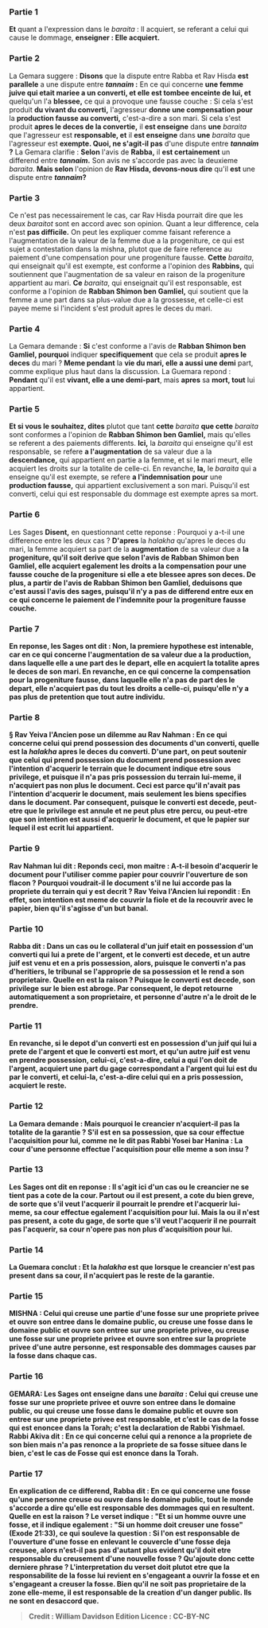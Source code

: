 
### Partie 1
<b>Et</b> quant a l'expression dans le <i>baraita</i> : Il acquiert, se referant a celui qui cause le dommage, <b>enseigner : Elle acquiert.</b>

### Partie 2
La Gemara suggere : <b>Disons</b> que la dispute entre Rabba et Rav Hisda <b>est parallele</b> a une dispute entre <b><i>tannaim</i> :</b> En ce qui concerne <b>une femme juive qui etait mariee a un converti, et elle est tombee enceinte de lui, et</b> quelqu'un l'a <b>blessee,</b> ce qui a provoque une fausse couche : Si cela s'est produit <b>du vivant du converti,</b> l'agresseur <b>donne une compensation pour</b> la <b>production fausse au converti,</b> c'est-a-dire a son mari. Si cela s'est produit <b>apres le deces de la convertie,</b> il <b>est enseigne</b> dans <b>une</b> <i>baraita</i> que l'agresseur est <b>responsable, et</b> il <b>est enseigne</b> dans <b>une</b> <i>baraita</i> que l'agresseur est <b>exempte. Quoi, ne s'agit-il pas</b> d'une dispute entre <b><i>tannaim</i> ?</b> La Gemara clarifie : <b>Selon</b> l'avis de <b>Rabba,</b> il <b>est certainement</b> un differend entre <b><i>tannaim</i>.</b> Son avis ne s'accorde pas avec la deuxieme <i>baraita</i>. <b>Mais selon</b> l'opinion de <b>Rav Hisda, devons-nous dire</b> qu'il <b>est</b> une dispute entre <b><i>tannaim</i>?</b>

### Partie 3
Ce n'est pas necessairement le cas, car Rav Hisda pourrait dire que les deux <i>baraitot</i> sont en accord avec son opinion. Quant a leur difference, cela n'est <b>pas difficile.</b> On peut les expliquer comme faisant reference a l'augmentation de la valeur de la femme due a la progeniture, ce qui est sujet a contestation dans la mishna, plutot que de faire reference au paiement d'une compensation pour une progeniture fausse. <b>Cette</b> <i>baraita</i>, qui enseignait qu'il est exempte, est conforme a l'opinion des <b>Rabbins,</b> qui soutiennent que l'augmentation de sa valeur en raison de la progeniture appartient au mari. <b>Ce</b> <i>baraita</i>, qui enseignait qu'il est responsable, est conforme a l'opinion de <b>Rabban Shimon ben Gamliel,</b> qui soutient que la femme a une part dans sa plus-value due a la grossesse, et celle-ci est payee meme si l'incident s'est produit apres le deces du mari.

### Partie 4
La Gemara demande : <b>Si</b> c'est conforme a l'avis de <b>Rabban Shimon ben Gamliel, pourquoi</b> indiquer <b>specifiquement</b> que cela se produit <b>apres le deces</b> du mari ? <b>Meme pendant</b> la <b>vie du mari, elle a aussi une demi</b> part, comme explique plus haut dans la discussion. La Guemara repond : <b>Pendant</b> qu'il est <b>vivant, elle a une demi-part</b>, mais <b>apres</b> sa <b>mort, tout</b> lui appartient.

### Partie 5
<b>Et si vous le souhaitez, dites</b> plutot que tant <b>cette</b> <i>baraita</i> <b>que cette</b> <i>baraita</i> sont conformes a l'opinion de <b>Rabban Shimon ben Gamliel,</b> mais qu'elles se referent a des paiements differents. <b>Ici,</b> la <i>baraita</i> qui enseigne qu'il est responsable, se refere <b>a l'augmentation</b> de sa valeur due a la <b>descendance,</b> qui appartient en partie a la femme, et si le mari meurt, elle acquiert les droits sur la totalite de celle-ci. En revanche, <b>la,</b> le <i>baraita</i> qui a enseigne qu'il est exempte, se refere <b>a l'indemnisation pour</b> une <b>production fausse,</b> qui appartient exclusivement a son mari. Puisqu'il est converti, celui qui est responsable du dommage est exempte apres sa mort.

### Partie 6
Les Sages <b>Disent,</b> en questionnant cette reponse : Pourquoi y a-t-il une difference entre les deux cas ? <b>D'apres</b> la <i>halakha</i> qu'apres le deces du mari, la femme acquiert sa part de la <b>augmentation</b> de sa valeur due a <b>la progeniture, qu'il soit <b>derive</b> que selon l'avis de Rabban Shimon ben Gamliel, elle acquiert egalement les droits a la <b>compensation pour</b> une fausse couche <b>de la progeniture</b> si elle a ete blessee apres son deces. De plus, <b>a partir</b> de l'avis de <b>Rabban Shimon ben Gamliel, deduisons</b> que c'est aussi l'avis <b>des sages,</b> puisqu'il n'y a pas de differend entre eux en ce qui concerne le paiement de l'indemnite pour la progeniture fausse couche.

### Partie 7
En reponse, les Sages <b>ont dit : Non,</b> la premiere hypothese est intenable, car en ce qui concerne l'<b>augmentation</b> de sa valeur due a la <b>production, dans laquelle elle a une part</b> des le depart, <b>elle en acquiert la totalite</b> apres le deces de son mari. En revanche, en ce qui concerne la <b>compensation pour</b> <b>la progeniture fausse, dans laquelle elle n'a pas de part</b> des le depart, <b>elle n'acquiert</b> pas du tout les droits <b>a celle-ci,</b> puisqu'elle n'y a pas plus de pretention que tout autre individu.

### Partie 8
§ <b>Rav Yeiva l'Ancien pose un dilemme au Rav Nahman :</b> En ce qui concerne <b>celui qui prend possession des documents d'un converti, quelle est</b> la <i>halakha</i> apres le deces du converti. D'une part, on peut soutenir que celui <b>qui prend possession du document prend possession avec l'intention</b> d'acquerir <b>le terrain</b> que le document indique etre sous privilege, <b>et</b> puisque <b>il n'a pas pris possession du terrain</b> lui-meme, <b>il n'acquiert pas non plus le document.</b> Ceci est <b>parce qu'il n'avait pas l'intention</b> d'acquerir <b>le document,</b> mais seulement les biens specifies dans le document. Par consequent, puisque le converti est decede, peut-etre que le privilege est annule et ne peut plus etre percu, <b>ou peut-etre que son intention est aussi</b> d'acquerir <b>le document,</b> et que le papier sur lequel il est ecrit lui appartient.

### Partie 9
Rav Nahman <b>lui dit : Reponds</b> ceci, <b>mon maitre : A-t-il besoin</b> d'acquerir le document pour l'utiliser comme papier <b>pour couvrir l'ouverture de son flacon ?</b> Pourquoi voudrait-il le document s'il ne lui accorde pas la propriete du terrain qui y est decrit ? Rav Yeiva l'Ancien lui <b>repondit :</b> En effet, son intention est meme de <b>couvrir</b> la fiole <b>et de la recouvrir</b> avec le papier, bien qu'il s'agisse d'un but banal.

### Partie 10
<b>Rabba dit :</b> Dans un cas ou le <b>collateral d'un juif</b> etait <b>en possession d'un converti</b> qui lui a prete de l'argent, <b>et le converti est decede, et un autre juif est venu et en a pris possession,</b> alors, puisque le converti n'a pas d'heritiers, le tribunal <b>se l'approprie de sa possession</b> et le rend a son proprietaire. <b>Quelle en est la raison ? Puisque le converti est decede, son privilege</b> sur le bien <b>est abroge.</b> Par consequent, le depot retourne automatiquement a son proprietaire, et personne d'autre n'a le droit de le prendre.

### Partie 11
En revanche, si le <b>depot d'un converti</b> est <b>en possession d'un juif</b> qui lui a prete de l'argent <b>et que le converti est mort, et qu'un autre juif est venu en prendre possession, celui-ci</b>, c'est-a-dire, celui a qui l'on doit de l'argent, <b>acquiert</b> une part du gage <b>correspondant a l'argent</b> qui lui est du <b>par le converti, <b>et celui-la</b>, c'est-a-dire celui qui en a pris possession, <b>acquiert le reste.</b>

### Partie 12
La Gemara demande : <b>Mais pourquoi</b> le creancier n'acquiert-il pas la totalite de la garantie ? S'il est en sa possession, <b>que sa cour effectue l'acquisition pour lui, comme ne le dit pas Rabbi Yosei bar Hanina : La cour d'une personne effectue l'acquisition pour elle</b> meme <b>a son insu ?</b>

### Partie 13
Les Sages <b>ont dit</b> en reponse : <b>Il s'agit ici</b> d'un cas <b>ou</b> le creancier <b>ne se tient pas</b> a cote de la cour. <b>Partout ou il est</b> present, a cote du bien greve, <b>de sorte</b> que <b>s'il veut l'acquerir</b> <b>il pourrait</b> le prendre et l'<b>acquerir</b> lui-meme, <b>sa cour effectue egalement l'acquisition pour lui. </b> Mais <b>la ou il n'est pas</b> present, a cote du gage, <b>de sorte que s'il veut l'acquerir</b> <b>il ne pourrait pas l'acquerir</b>, <b>sa cour n'opere pas non plus d'acquisition</b> pour lui.

### Partie 14
La Guemara conclut : <b>Et la <i>halakha</i></b> est <b>que</b> lorsque le creancier <b>n'est pas</b> present <b>dans sa cour, il n'acquiert pas</b> le reste de la garantie.

### Partie 15
<strong>MISHNA : </strong> <b>Celui qui creuse</b> une partie d'une <b>fosse sur une propriete privee et ouvre son</b> entree <b>dans le domaine public, ou</b> creuse une fosse <b>dans le domaine public et ouvre son</b> entree <b>sur une propriete privee, </b> ou creuse une fosse <b>sur une propriete privee et ouvre son</b> entree <b>sur la propriete <b>privee d'une autre</b> personne,</b> est <b>responsable</b> des dommages causes par la fosse dans chaque cas.

### Partie 16
<strong>GEMARA:</strong> <b>Les Sages ont enseigne</b> dans une <i>baraita</i> : <b>Celui qui creuse une fosse sur une propriete privee et ouvre son</b> entree <b>dans le domaine public, ou</b> qui creuse une fosse <b>dans le domaine public et ouvre son</b> entree <b>sur une propriete privee</b> est <b>responsable, et c'est</b> le cas de <b>la fosse qui est enoncee dans la Torah;</b> c'est <b>la declaration de Rabbi Yishmael. Rabbi Akiva dit :</b> En ce qui concerne celui qui a <b>renonce a la propriete de son bien mais n'a pas renonce a la propriete de sa fosse</b> situee dans le bien, <b>c'est</b> le cas de <b>Fosse qui est enonce dans la Torah.</b>

### Partie 17
En explication de ce differend, <b>Rabba dit : En ce qui concerne une fosse</b> qu'une personne creuse ou ouvre <b>dans le domaine public, tout le monde s'accorde a dire qu'elle est responsable</b> des dommages qui en resultent. <b>Quelle en est la raison ? Le verset indique :</b> "Et <b>si</b> un homme <b>ouvre</b> une fosse,</b> et</b> il indique egalement : <b>"Si</b> un homme <b>doit creuser</b> une fosse" (Exode 21:33), ce qui souleve la question : <b>Si l'on est <b>responsable de l'ouverture</b> d'une fosse en enlevant le couvercle d'une fosse deja creusee, alors n'est-il pas <b>pas d'autant plus evident</b> qu'il doit etre responsable <b>du creusement</b> d'une nouvelle fosse ? Qu'ajoute donc cette derniere phrase ? <b>L'interpretation du verset doit plutot etre que la responsabilite de la fosse <b>lui revient en s'engageant a ouvrir</b> la fosse <b>et en s'engageant a creuser</b> la fosse. Bien qu'il ne soit pas proprietaire de la zone elle-meme, il est responsable de la creation d'un danger public. <b>Ils ne sont en desaccord que</b>.

>Credit : William Davidson Edition
>Licence : CC-BY-NC
